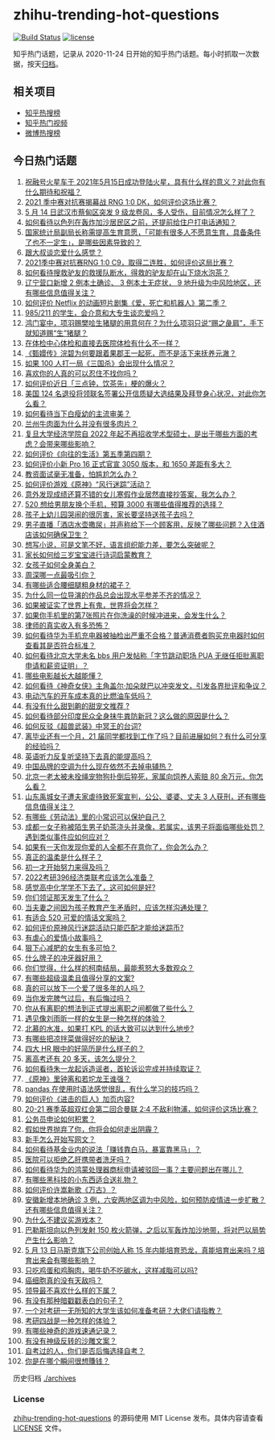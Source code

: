 # zhihu-trending-hot-questions

[![Build Status](https://github.com/justjavac/zhihu-trending-hot-questions/workflows/ci/badge.svg?branch=master)](https://github.com/justjavac/zhihu-trending-hot-questions/actions)
[![license](https://img.shields.io/github/license/justjavac/zhihu-trending-hot-questions)](https://github.com/justjavac/zhihu-trending-hot-questions/blob/master/LICENSE)

知乎热门话题，记录从 2020-11-24 日开始的知乎热门话题。每小时抓取一次数据，按天[归档](./archives)。

## 相关项目

- [知乎热搜榜](https://github.com/justjavac/zhihu-trending-top-search)
- [知乎热门视频](https://github.com/justjavac/zhihu-trending-hot-video)
- [微博热搜榜](https://github.com/justjavac/weibo-trending-hot-search)

## 今日热门话题

<!-- BEGIN -->
<!-- 最后更新时间 Sat May 15 2021 10:02:49 GMT+0800 (China Standard Time) -->

1. [祝融号火星车于
   2021年5月15日成功登陆火星，具有什么样的意义？对此你有什么期待和祝福？](https://www.zhihu.com/question/459371819)
2. [2021 季中赛对抗赛揭幕战 RNG 1:0
   DK，如何评价这场比赛？](https://www.zhihu.com/question/459459475)
3. [5 月 14 日武汉市蔡甸区突发 9
   级龙卷风，多人受伤，目前情况怎么样了？](https://www.zhihu.com/question/459494123)
4. [如何看待以色列在轰炸加沙居民区之前，还提前给住户打电话通知？](https://www.zhihu.com/question/459381446)
5. [国家统计局副局长称需提高生育意愿，「可能有很多人不愿意生育，具备条件了也不一定生」，是哪些因素导致的？](https://www.zhihu.com/question/459227388)
6. [跟大叔谈恋爱什么感觉？](https://www.zhihu.com/question/319597687)
7. [2021季中赛对抗赛RNG 1:0
   C9，取得二连胜，如何评价这局比赛？](https://www.zhihu.com/question/459488940)
8. [如何看待搜救驴友的救援队断水，得救的驴友却在山下烧水泡茶？](https://www.zhihu.com/question/459310609)
9. [辽宁营口新增 2 例本土确诊、 3 例本土无症状， 9
   地升级为中风险地区，还有哪些信息值得关注？](https://www.zhihu.com/question/459445245)
10. [如何评价 Netflix
    的动画短片剧集《爱，死亡和机器人》第二季？](https://www.zhihu.com/question/459134092)
11. [985/211 的学生，会介意和大专生谈恋爱吗？](https://www.zhihu.com/question/55883779)
12. [鸿门宴中，项羽赐樊哙生猪腿的用意何在？为什么项羽只说“赐之彘肩”，手下就知道赐“生”猪腿？](https://www.zhihu.com/question/19870339)
13. [在体检中心体检和直接去医院体检有什么不一样？](https://www.zhihu.com/question/24536825)
14. [《甄嬛传》浣碧为何要跟着果郡王一起死，而不是活下来抚养元澈？](https://www.zhihu.com/question/433789518)
15. [如果 100 人打一局《三国杀》会出现什么情况？](https://www.zhihu.com/question/458748936)
16. [喜欢你的人真的可以忍住不找你吗？](https://www.zhihu.com/question/433052807)
17. [如何评价近日「三点钟，饮茶先」梗的爆火？](https://www.zhihu.com/question/459087204)
18. [美国 124
    名退役将领联名签署公开信质疑大选结果及拜登身心状况，对此你怎么看？](https://www.zhihu.com/question/459466085)
19. [如何看待当下白瘦幼的主流审美？](https://www.zhihu.com/question/63812554)
20. [兰州牛肉面为什么并没有很多肉片？](https://www.zhihu.com/question/448755182)
21. [复旦大学经济学院自 2022
    年起不再招收学术型硕士，是出于哪些方面的考虑？会带来哪些影响？](https://www.zhihu.com/question/458991146)
22. [如何评价《向往的生活》第五季第四期？](https://www.zhihu.com/question/458385376)
23. [如何评价小新 Pro 16 正式官宣 3050 版本，和 1650
    差距有多大？](https://www.zhihu.com/question/459174182)
24. [教资面试毫无准备，怕尴尬怎么办？](https://www.zhihu.com/question/458928684)
25. [如何评价游戏《原神》“风行迷踪”活动？](https://www.zhihu.com/question/459371771)
26. [意外发现成绩还算不错的女儿寒假作业居然直接抄答案，我怎么办？](https://www.zhihu.com/question/444223188)
27. [520 想给男朋友换个手机，预算 3000
    有哪些值得推荐的选择？](https://www.zhihu.com/question/458226493)
28. [孩子上幼儿园哭闹的很厉害，家长要坚持送孩子去吗？](https://www.zhihu.com/question/402790783)
29. [男子直播「酒店水壶撒尿」并声称给下一个顾客用，反映了哪些问题？入住酒店该如何确保卫生？](https://www.zhihu.com/question/459371363)
30. [想写小说，可是文笔不好，语言组织能力差，要怎么突破呢？](https://www.zhihu.com/question/459065020)
31. [家长如何给三岁宝宝进行诗词启蒙教育？](https://www.zhihu.com/question/344219807)
32. [女孩子如何全身美白？](https://www.zhihu.com/question/28991460)
33. [周深哪一点最吸引你？](https://www.zhihu.com/question/453666454)
34. [有哪些适合腰细腿粗身材的裙子？](https://www.zhihu.com/question/451854465)
35. [为什么同一位导演的作品总会出现水平参差不齐的情况？](https://www.zhihu.com/question/457590938)
36. [如果被证实了世界上有鬼，世界将会怎样？](https://www.zhihu.com/question/405528524)
37. [如果你手机里的第7张照片在你洗澡的时候冲进来，会发生什么？](https://www.zhihu.com/question/405633395)
38. [律师的真实收入有多恐怖？](https://www.zhihu.com/question/360433896)
39. [如何看待华为手机充电器被抽检出严重不合格？普通消费者购买充电器时如何查看其是否符合标准？](https://www.zhihu.com/question/459365657)
40. [如何看待北京大学未名 bbs 用户发帖称「字节跳动职场 PUA
    无继任拒批离职申请和薪资证明」？](https://www.zhihu.com/question/459317193)
41. [哪些电影越长大越能懂？](https://www.zhihu.com/question/453278386)
42. [如何看待《神奇女侠》主角盖尔·加朵就巴以冲突发文，引发各界批评和争议？](https://www.zhihu.com/question/459349054)
43. [电动汽车的开车成本真的比燃油车低吗？](https://www.zhihu.com/question/423963353)
44. [有没有什么甜到齁的甜宠文推荐 ?](https://www.zhihu.com/question/362988648)
45. [如何看待部分印度民众全身抹牛粪防新冠？这么做的原因是什么？](https://www.zhihu.com/question/459344479)
46. [如何反驳《超兽武装》中冥王的台词?](https://www.zhihu.com/question/453809133)
47. [离毕业还有一个月，21
    届同学都找到工作了吗？目前进展如何？有什么可分享的经验吗？](https://www.zhihu.com/question/459163280)
48. [英语听力反复听坚持下去真的能提高吗？](https://www.zhihu.com/question/25869262)
49. [中国品牌的空调为什么现在依然不去掉电辅热？](https://www.zhihu.com/question/437041385)
50. [北京一老太被未拴绳宠物狗扑倒后猝死，家属向饲养人索赔 80
    余万元，你怎么看？](https://www.zhihu.com/question/459188941)
51. [山东禹城女子遭夫家虐待致死案宣判，公公、婆婆、丈夫 3
    人获刑，还有哪些信息值得关注？](https://www.zhihu.com/question/459407000)
52. [有哪些《劳动法》里的小常识可以保护自己？](https://www.zhihu.com/question/322472303)
53. [成都一女子称被陌生男子奶茶浇头并录像，若属实，该男子将面临哪些处罚？遇到类似事件应如何应对？](https://www.zhihu.com/question/459197699)
54. [如果有一天你发现你爱的人全都不在意你了，你会怎么办？](https://www.zhihu.com/question/456409558)
55. [真正的温柔是什么样子？](https://www.zhihu.com/question/374915368)
56. [初一才开始努力来得及吗？](https://www.zhihu.com/question/456184637)
57. [2022考研396经济类联考应该怎么准备？](https://www.zhihu.com/question/438333880)
58. [感觉高中化学学不下去了，这可如何是好?](https://www.zhihu.com/question/412638701)
59. [你们领证那天发生了什么？](https://www.zhihu.com/question/426768936)
60. [当夫妻之间因为孩子教育产生矛盾时，应该怎样沟通处理？](https://www.zhihu.com/question/457762381)
61. [有适合 520 可爱的情话文案吗？](https://www.zhihu.com/question/395634625)
62. [如何评价原神风行迷踪活动只能匹配才能给迷踪币?](https://www.zhihu.com/question/458975388)
63. [有虐心的爱情小故事吗？](https://www.zhihu.com/question/381394515)
64. [狠下心减肥的女生有多可怕？](https://www.zhihu.com/question/431969166)
65. [什么牌子的冲牙器好用？](https://www.zhihu.com/question/265185969)
66. [你们觉得，什么样的柯南结局，最能惹怒大多数观众？](https://www.zhihu.com/question/336378614)
67. [有哪些超级温柔且值得分享的文案?](https://www.zhihu.com/question/398204205)
68. [真的可以放下一个爱了很多年的人吗？](https://www.zhihu.com/question/453855079)
69. [当你发完脾气过后，有后悔过吗？](https://www.zhihu.com/question/450090677)
70. [你从有离职的想法到正式提出离职之间都做了些什么？](https://www.zhihu.com/question/459123577)
71. [遇见像刘雨昕一样的女生是一种怎样的体验？](https://www.zhihu.com/question/458764364)
72. [北慕的水准，如果打 KPL 的话大致可以达到什么地步?](https://www.zhihu.com/question/457025589)
73. [有哪些把凉拌菜做得好吃的秘诀？](https://www.zhihu.com/question/327948969)
74. [四大 HR 眼中的好简历是什么样子的？](https://www.zhihu.com/question/270327306)
75. [离高考还有 20 多天，该怎么提分？](https://www.zhihu.com/question/458625286)
76. [如何看待朱一龙起诉造谣者，首轮诉讼完成并持续取证？](https://www.zhihu.com/question/459455006)
77. [《原神》里钟离和若坨龙王谁强？](https://www.zhihu.com/question/455513453)
78. [pandas 在使用时语法感觉很乱，有什么学习的技巧吗？](https://www.zhihu.com/question/289788451)
79. [如何评价《进击的巨人》加页内容?](https://www.zhihu.com/question/458917406)
80. [20-21 赛季英超双红会第二回合曼联 2:4
    不敌利物浦，如何评价这场比赛？](https://www.zhihu.com/question/459329808)
81. [公务员申论如何积累？](https://www.zhihu.com/question/62703465)
82. [假如世界抛弃了你，你将会如何走出阴霾？](https://www.zhihu.com/question/454120128)
83. [新手怎么开始写网文？](https://www.zhihu.com/question/454846719)
84. [如何看待基金业内的说法「赚钱靠白马，暴富靠黑马」？](https://www.zhihu.com/question/458871834)
85. [医院可以拒绝乙肝携带者洗牙吗？](https://www.zhihu.com/question/64913982)
86. [如何看待华为的鸿蒙处理器商标申请被驳回一事？主要问题出在哪儿？](https://www.zhihu.com/question/459040169)
87. [有哪些黑科技的小东西适合送礼物？](https://www.zhihu.com/question/267703735)
88. [如何评价许嵩新歌《万古》？](https://www.zhihu.com/question/459309716)
89. [安徽新增本地确诊 3
    例，六安两地区调为中风险，如何预防疫情进一步扩散？还有哪些信息值得关注？](https://www.zhihu.com/question/459297033)
90. [为什么不建议买游戏本？](https://www.zhihu.com/question/406822764)
91. [巴勒斯坦向以色列发射 150
    枚火箭弹，之后以军轰炸加沙地带，将对巴以局势产生什么影响？](https://www.zhihu.com/question/458956080)
92. [5 月 13 日马斯克旗下公司创始人称 15
    年内能培育恐龙，真能培育出来吗？培育出来会有哪些影响？](https://www.zhihu.com/question/459235882)
93. [只吃鸡蛋和鸡胸肉，喝牛奶不吃碳水，这样减脂可以吗?](https://www.zhihu.com/question/419594552)
94. [癌细胞真的没有天敌吗？](https://www.zhihu.com/question/443608344)
95. [领导最不喜欢什么样的下属？](https://www.zhihu.com/question/401065430)
96. [有没有那种暗戳戳表白的句子？](https://www.zhihu.com/question/300244719)
97. [一个对考研一无所知的大学生该如何准备考研？大佬们请指教？](https://www.zhihu.com/question/62653700)
98. [考研四战是一种怎样的体验？](https://www.zhihu.com/question/53757945)
99. [有哪些神奇的游戏速通记录？](https://www.zhihu.com/question/458843261)
100. [有没有神级反转的沙雕文案？](https://www.zhihu.com/question/452293238)
101. [自考过的人，你们是否后悔选择自考？](https://www.zhihu.com/question/337908624)
102. [你是在哪个瞬间很想賺钱？](https://www.zhihu.com/question/451973989)

<!-- END -->

历史归档 [./archives](./archives)

### License

[zhihu-trending-hot-questions](https://github.com/justjavac/zhihu-trending-hot-questions)
的源码使用 MIT License 发布。具体内容请查看 [LICENSE](./LICENSE) 文件。
